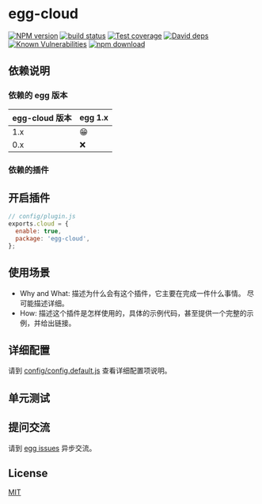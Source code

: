 # egg-cloud

[![NPM version][npm-image]][npm-url]
[![build status][travis-image]][travis-url]
[![Test coverage][codecov-image]][codecov-url]
[![David deps][david-image]][david-url]
[![Known Vulnerabilities][snyk-image]][snyk-url]
[![npm download][download-image]][download-url]

[npm-image]: https://img.shields.io/npm/v/egg-cloud.svg?style=flat-square
[npm-url]: https://npmjs.org/package/egg-cloud
[travis-image]: https://img.shields.io/travis/eggjs/egg-cloud.svg?style=flat-square
[travis-url]: https://travis-ci.org/eggjs/egg-cloud
[codecov-image]: https://img.shields.io/codecov/c/github/eggjs/egg-cloud.svg?style=flat-square
[codecov-url]: https://codecov.io/github/eggjs/egg-cloud?branch=master
[david-image]: https://img.shields.io/david/eggjs/egg-cloud.svg?style=flat-square
[david-url]: https://david-dm.org/eggjs/egg-cloud
[snyk-image]: https://snyk.io/test/npm/egg-cloud/badge.svg?style=flat-square
[snyk-url]: https://snyk.io/test/npm/egg-cloud
[download-image]: https://img.shields.io/npm/dm/egg-cloud.svg?style=flat-square
[download-url]: https://npmjs.org/package/egg-cloud

<!--
Description here.
-->

## 依赖说明

### 依赖的 egg 版本

egg-cloud 版本 | egg 1.x
--- | ---
1.x | 😁
0.x | ❌

### 依赖的插件
<!--

如果有依赖其它插件，请在这里特别说明。如

- security
- multipart

-->

## 开启插件

```js
// config/plugin.js
exports.cloud = {
  enable: true,
  package: 'egg-cloud',
};
```

## 使用场景

- Why and What: 描述为什么会有这个插件，它主要在完成一件什么事情。
尽可能描述详细。
- How: 描述这个插件是怎样使用的，具体的示例代码，甚至提供一个完整的示例，并给出链接。

## 详细配置

请到 [config/config.default.js](config/config.default.js) 查看详细配置项说明。

## 单元测试

<!-- 描述如何在单元测试中使用此插件，例如 schedule 如何触发。无则省略。-->

## 提问交流

请到 [egg issues](https://github.com/eggjs/egg/issues) 异步交流。

## License

[MIT](LICENSE)
